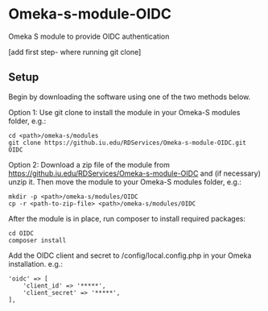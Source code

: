 
# Omeka-s-module-OIDC
Omeka S module to provide OIDC authentication

[add first step- where running git clone]


## Setup
Begin by downloading the software using one of the two methods below.

Option 1: Use git clone to install the module in your Omeka-S modules folder, e.g.:
```
cd <path>/omeka-s/modules 
git clone https://github.iu.edu/RDServices/Omeka-s-module-OIDC.git OIDC
```
Option 2: Download a zip file of the module from https://github.iu.edu/RDServices/Omeka-s-module-OIDC and (if necessary) unzip it. Then move the module to your Omeka-S modules folder, e.g.:

```
mkdir -p <path>/omeka-s/modules/OIDC
cp -r <path-to-zip-file> <path>/omeka-s/modules/OIDC
```

After the module is in place, run composer to install required packages:
```
cd OIDC
composer install
```

Add the OIDC client and secret to /config/local.config.php in your Omeka installation. e.g.:
```
'oidc' => [
    'client_id' => '*****',
    'client_secret' => '*****',
],
```
